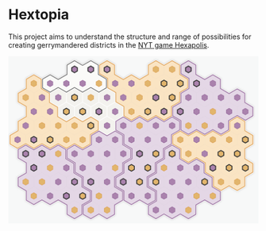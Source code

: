 # Hextopia

This project aims to understand the structure and range of possibilities for creating gerrymandered districts in the [NYT game Hexapolis](https://www.nytimes.com/interactive/2022/01/27/us/politics/congressional-gerrymandering-redistricting-game-2022.html).

![A possible configuration of gerrymandered regions](hextopia.png)
